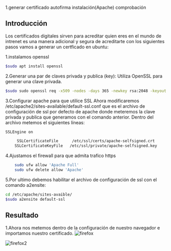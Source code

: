 1.generar certificado
autofirma
instalación(Apache)
comprobación


## Introducción
Los certificados digitales sirven para acreditar quien eres en el mundo de intrenet es una manera adicional y segura de acreditarte con los siguientes pasos vamos a generar un certficado en ubuntu:

1.instalamos openssl
```bash
$sudo apt install openssl
```
2.Generar una par de claves privada y publica (key):
Utiliza OpenSSL para generar una clave privada.
```bash
$sudo sudo openssl req -x509 -nodes -days 365 -newkey rsa:2048 -keyout /etc/ssl/private/apache-selfsigned.key -out /etc/ssl/certs/apache-selfsigned.crt
```
3.Configurar apache para que utilice SSL
Ahora modificaremos /etc/apache2/sites-available/default-ssl.conf que es el archivo de configuración de ssl por defecto de apache donde meteremos la clave privada y publica que generamos con el comando anterior.
Dentro del archivo metemos el siguientes líneas:
```bash
SSLEngine on

     SSLCertificateFile      /etc/ssl/certs/apache-selfsigned.crt
    SSLCertificateKeyFile   /etc/ssl/private/apache-selfsigned.key
```
4.Ajustamos el firewall para que admita trafico https
```bash
    sudo ufw allow 'Apache Full'
    sudo ufw delete allow 'Apache'
```
5.Por ultimo debemos habilitar el archivo de configuración de ssl con el comando a2ensite:
```bash
cd /etc/apache/sites-avaible/
$sudo a2ensite default-ssl
```

## Resultado
1.Ahora nos metemos dentro de la configuración de nuestro navegador e importamos nuestro certificado.
![firefox](https://github.com/Gheorghe01/gheorghe01.github.io/assets/145337384/5b64d7b7-60cd-4b08-b49a-d0ef69a896ab)

![firefox2](https://github.com/Gheorghe01/gheorghe01.github.io/assets/145337384/48b510cf-a125-47e8-a133-d882f910496d)
